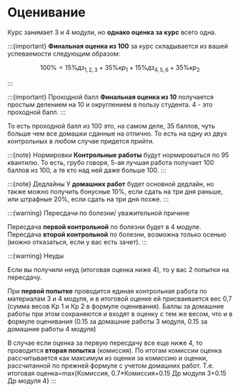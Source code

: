 # Оценивание

Курс занимает 3 и 4 модули, но **однако оценка за курс** всего одна. 

:::{important}
**Финальная оценка из 100** за курс складывается из вашей успеваемости следующим образом:

$$100\% =  15\%дз_{1,2,3} + 35\%кр_1 +15\%дз_{4,5,6} + 35\%кр_2$$

:::

:::{important} Проходной балл
**Финальная оценка из 10** получается простым делением на 10 и округлением в пользу студента. 4 - это проходной балл.
:::

То есть проходной балл из 100 это, на самом деле, 35 баллов, чуть больше чем все домашки сданные на отлично. То есть на одну из двух контрольных в любом случае придется прийти.

:::{note} Нормировки
**Контрольные работы** будут нормироваться по 95 квантилю. То есть, грубо говоря, 5-ая лучшая работа получает 100 баллов из 100, а те кто над ней даже больше 100.
:::

:::{note} Дедлайны
У **домашних работ** будет основной дедлайн, но также можно получить бонусные 10%, если сдать на три дня раньше, или штрафные 20%, если сдать на три дня позже.
:::

:::{warning} Пересдачи по болезни/ уважительной причине

Пересдача **первой контрольной** по болезни будет в 4 модуле. Пересдача **второй контрольной** по болезни, возможна только осенью (можно отказаться, если у вас есть зачет).
:::

:::{warning} Неуды

Если вы получили неуд (итоговая оценка ниже 4), то у вас 2 попытки на пересдачу. 

При **первой попытке** проводится единая контрольная работа по материалам 3 и 4 модуля, и в итоговой оценке ей присваивается вес 0,7 (сумма весов Кр 1 и Кр 2 в формуле оценивания). Баллы за домашние работы при этом сохраняются и входят в оценку с тем же весом, что и в формуле оценивания (0.15 за домашние работы 3 модуля, 0.15 за домашние работы 4 модуля)

В случае если оценка за первую пересдачу все еще ниже 4, то проводится **вторая попытка** (комиссия). По итогам комиссии оценка рассчитывается как максимум из оценки за комиссию и оценки, рассчитанной по прежней формуле с учетом домашних работ. Т.е. итоговая оценка=max{Комиссия, 0.7*Комиссия+0.15 Др модуля 3+0.15 Др модуля 4}
:::
